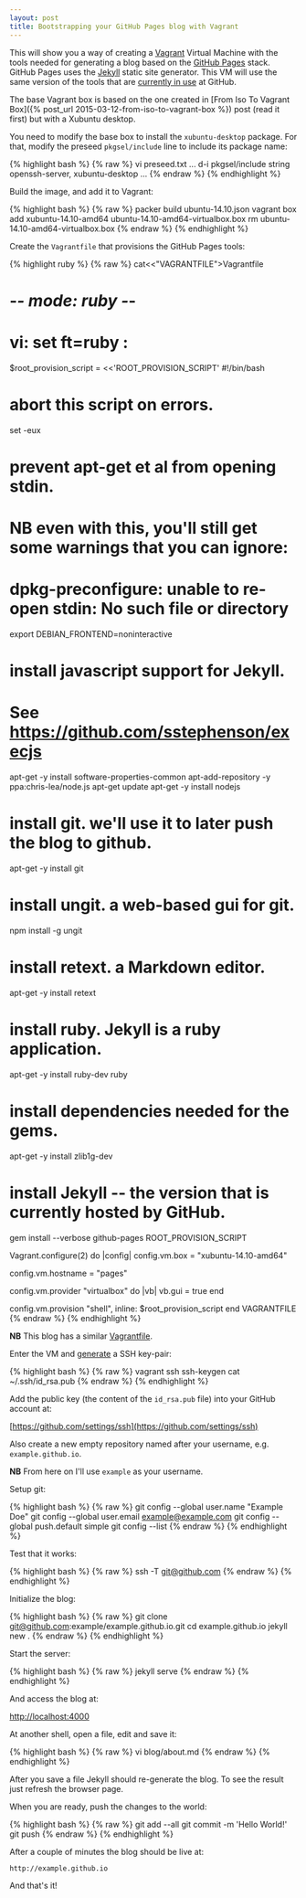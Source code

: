 ```yaml
---
layout: post
title: Bootstrapping your GitHub Pages blog with Vagrant
---
```


This will show you a way of creating a [Vagrant](https://www.vagrantup.com/) Virtual Machine with the tools needed for generating a blog based on the [GitHub Pages](https://pages.github.com/) stack. GitHub Pages uses the [Jekyll](http://jekyllrb.com/) static site generator. This VM will use the same version of the tools that are [currently in use](https://github.com/github/pages-gem) at GitHub.

<!--MORE-->

The base Vagrant box is based on the one created in [From Iso To Vagrant Box]({% post_url 2015-03-12-from-iso-to-vagrant-box %}) post (read it first) but with a Xubuntu desktop.

You need to modify the base box to install the `xubuntu-desktop` package. For that, modify the preseed `pkgsel/include` line to include its package name:

{% highlight bash %}
{% raw %}
  vi preseed.txt
...
d-i pkgsel/include string openssh-server, xubuntu-desktop
...
{% endraw %}
{% endhighlight %}


Build the image, and add it to Vagrant:

{% highlight bash %}
{% raw %}
packer build ubuntu-14.10.json
vagrant box add xubuntu-14.10-amd64 ubuntu-14.10-amd64-virtualbox.box
rm ubuntu-14.10-amd64-virtualbox.box
{% endraw %}
{% endhighlight %}


Create the `Vagrantfile` that provisions the GitHub Pages tools:

{% highlight ruby %}
{% raw %}
cat<<"VAGRANTFILE">Vagrantfile
# -*- mode: ruby -*-
# vi: set ft=ruby :

$root_provision_script = <<'ROOT_PROVISION_SCRIPT'
#!/bin/bash
# abort this script on errors.
set -eux

# prevent apt-get et al from opening stdin.
# NB even with this, you'll still get some warnings that you can ignore:
#     dpkg-preconfigure: unable to re-open stdin: No such file or directory
export DEBIAN_FRONTEND=noninteractive

# install javascript support for Jekyll.
# See https://github.com/sstephenson/execjs
apt-get -y install software-properties-common
apt-add-repository -y ppa:chris-lea/node.js
apt-get update
apt-get -y install nodejs

# install git. we'll use it to later push the blog to github.
apt-get -y install git

# install ungit. a web-based gui for git.
npm install -g ungit

# install retext. a Markdown editor.
apt-get -y install retext

# install ruby. Jekyll is a ruby application.
apt-get -y install ruby-dev ruby

# install dependencies needed for the gems.
apt-get -y install zlib1g-dev

# install Jekyll -- the version that is currently hosted by GitHub.
gem install --verbose github-pages
ROOT_PROVISION_SCRIPT

Vagrant.configure(2) do |config|
  config.vm.box = "xubuntu-14.10-amd64"

  config.vm.hostname = "pages"

  config.vm.provider "virtualbox" do |vb|
    vb.gui = true
  end

  config.vm.provision "shell", inline: $root_provision_script
end
VAGRANTFILE
{% endraw %}
{% endhighlight %}

**NB** This blog has a similar [Vagrantfile](https://github.com/rgl/rgl.github.io/blob/master/Vagrantfile).

Enter the VM and [generate](https://help.github.com/articles/generating-ssh-keys/) a SSH key-pair:

{% highlight bash %}
{% raw %}
vagrant ssh
ssh-keygen
cat ~/.ssh/id_rsa.pub
{% endraw %}
{% endhighlight %}


Add the public key (the content of the `id_rsa.pub` file) into your GitHub account at:

  [https://github.com/settings/ssh](https://github.com/settings/ssh)

Also create a new empty repository named after your username, e.g. `example.github.io`.

**NB** From here on I'll use `example` as your username.


Setup git:

{% highlight bash %}
{% raw %}
git config --global user.name "Example Doe"
git config --global user.email example@example.com
git config --global push.default simple
git config --list
{% endraw %}
{% endhighlight %}


Test that it works:

{% highlight bash %}
{% raw %}
ssh -T git@github.com
{% endraw %}
{% endhighlight %}


Initialize the blog:

{% highlight bash %}
{% raw %}
git clone git@github.com:example/example.github.io.git
cd example.github.io
jekyll new .
{% endraw %}
{% endhighlight %}


Start the server:

{% highlight bash %}
{% raw %}
jekyll serve
{% endraw %}
{% endhighlight %}


And access the blog at:

  [http://localhost:4000](http://localhost:4000)


At another shell, open a file, edit and save it:

{% highlight bash %}
{% raw %}
vi blog/about.md
{% endraw %}
{% endhighlight %}


After you save a file Jekyll should re-generate the blog. To see the result just refresh the browser page.


When you are ready, push the changes to the world:

{% highlight bash %}
{% raw %}
git add --all
git commit -m 'Hello World!'
git push
{% endraw %}
{% endhighlight %}


After a couple of minutes the blog should be live at:

	http://example.github.io


And that's it!